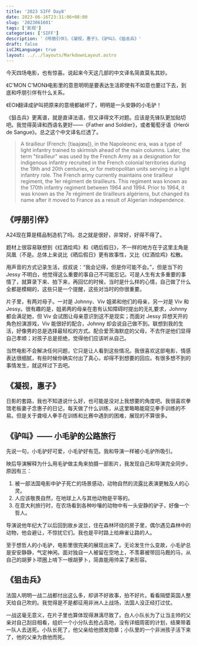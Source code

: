 ```yaml
---
title: '2023 SIFF Day8'
date: 2023-06-16T23:31:06+08:00
slug: '2023061601'
tags: ['影视']
categories: ['SIFF']
description: '《呼朋引伴》、《凝视，惠子》、《驴叫》、《狙击兵》'
draft: false
isCJKLanguage: true
layout: ../../layouts/MarkdownLayout.astro
---
```

今天四场电影，也有惊喜。说起来今天这几部的中文译名简直莫名其妙。

《C'MON C'MON》电影里的意思明明是要表达生活即使有不如意也要过下去，到底和呼朋引伴有什么关系。

《EO》翻译成驴叫把原来的意境都破坏了，明明是一头安静的小毛驴！

《狙击兵》更离谱，就是直译法语，但又译得文不对题。应该是先锋队更加贴切吧。我觉得英译和西语名更好——《Father and Soldier》，或者葡萄牙语《Herói de Sangue》。总之这个中文译名烂透了。

> A tirailleur (French: [tiʁajœʁ]), in the Napoleonic era, was a type of light infantry trained to skirmish ahead of the main columns. Later, the term "tirailleur" was used by the French Army as a designation for indigenous infantry recruited in the French colonial territories during the 19th and 20th centuries, or for metropolitan units serving in a light infantry role. The French army currently maintains one tirailleur regiment, the 1er régiment de tirailleurs. This regiment was known as the 170th infantry regiment between 1964 and 1994. Prior to 1964, it was known as the 7e régiment de tirailleurs algériens, but changed its name after it moved to France as a result of Algerian independence.

## 《呼朋引伴》

A24现在算是精品制造机了吗。总之就是很好，非常好，好得不得了。

题材上很容易联想到《红酒烩鸡》和《晒后假日》，不一样的地方在于这里主角是凤凰（不是。总体上来说比《晒后假日》更有故事性，又比《红酒烩鸡》松散。

用声音的方式记录生活，叔叔说：“我会记得，但是你可能不会。”，但是当下的 Jessy 不明白，他觉得这么重要的事自己不可能忘记。可是人生有太多重要的事情了，就算录下来、拍下来，再回忆的时候，当时是什么样的心情，自己做了什么全都是模糊的，这些只是一个提醒，这些对当时的你很重要。

片子里，有两对母子。一对是 Johnny、Viv 姐弟和他们的母亲，另一对是 Viv 和 Jessy。很有趣的是，姐弟两的母亲在患有认知障碍时提出的无礼要求，Johnny 都会满足她，但 Viv 会试图让母亲意识到这不是现实；而面对 Jessy 异想天开的角色扮演游戏，Viv 能很好的配合，Johnny 却会说自己做不到。联想到我的生活，好像男的总是选择最轻松的方式。配合爱茨海默症的父母，不去忤逆他们显得自己孝顺；对孩子总是拒绝，觉得他们应该听从自己。

当然电影不会解决任何问题，它只是让人看到这些情况。我很喜欢这部电影，情感表达很细腻，有些时候你确实付出了真心，却得不到想要的回应。有很多想不到的事情发生，就这样过下去吧。

## 《凝视，惠子》

日影的套路，我也不知道说什么好，也可能是没对上我想要的角度吧。我很喜欢拳馆老板妻子念惠子的日记，每天做了什么训练，从这里略略能窥见拳手训练的不易。但是关于聋哑人拳手在训练和比赛中遇到的困难，展现的不算很多。

## 《驴叫》—— 小毛驴的公路旅行

先说一句，小毛驴好可爱，小毛驴好有范。我和导演一样被小毛驴所吸引。

映后导演解释为什么用毛驴做主角来拍摄一部影片，我发现自己和导演完全同步。原因有三：

1. 被一部法国电影中驴子死亡的场景感动，动物自然的流露比表演更触及人的心灵。
2. 人应该敬畏自然，在地球上人与其他动物是平等的。
3. 在意大利旅行时，在农场看到各种吵嚷的动物中有一头安静的驴子，好像一个哲人。

导演说他年纪大了以后回到故乡波兰，住在森林环绕的房子里，偶尔遇见森林中的动物，他会避让，不惊扰它们。我也是平时路上给麻雀让路的人。

至于想哲人的小毛驴，电影里很完美的展现出来了。无论发生什么变故，小毛驴总是安安静静，气定神闲。面对独自一人被留在空地上，不羡慕被带回马厩的马，从自己的胡萝卜项圈上啃下一根胡萝卜，简直能用帅呆了来形容。

## 《狙击兵》

法国人明明一战二战都付出这么多，却讲不好故事，拍不好片。看看隔壁英国人整天给自己吹的。我觉得是不是都征用非洲人上战场，法国人没正经打过仗。

一战这毫无意义，在片子里也算体现得淋漓尽致了。白人小队长为了让当主帅的父亲对自己刮目相看，组织一个小分队去抢占高地，没有详细周密的计划，结果带着一队人去送死。小队长死了，他父亲给他颁发勋章；小队里的一个非洲孩子活下来了，他的父亲为救他而死。
